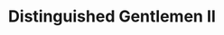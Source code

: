 ---
title: "Distinguished Gentlemen II"
url: /greenville/distinguished-gentlemen-ii/
shop: hairdresser
---